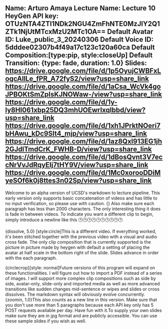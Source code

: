 Name: Arturo Amaya
Lecture Name: Lecture 10
HeyGen API key: OTUzNTA4ZTI1NDk2NGU4ZmFhNTE0MzJlY2Q1ZTk1NjUtMTcxMzU2MTc1OA==
Default Avatar ID: Luke_public_3_20240306
Default Voice ID: 5dddee02307b4f49a17c123c120a60ca
Default Composition:[type:pip, style:closeUp]
Default Transition: {type: fade, duration: 1.0}
Slides:
    https://drive.google.com/file/d/1p5OyujCWBFxLogcAllLe_fPR_A72fyS2/view?usp=share_link
    https://drive.google.com/file/d/1aCsa_WcVk4goJPBOKtSmZpIsKJNOWaw-/view?usp=share_link
    https://drive.google.com/file/d/1y-ly8HI061xbp25DQ3mhUOEwrIxqIbbd/view?usp=share_link
    https://drive.google.com/file/d/1xh1JPrktNOeri7bHAwu_kDc9SIt4_mjp/view?usp=share_link
    https://drive.google.com/file/d/1az8Qxl913EG1jh2GJdlTmdCrK_FWHB-D/view?usp=share_link
    https://drive.google.com/file/d/1dBosQvnt3V7eccNrVvJdRqyEIj7tHY9V/view?usp=share_link
    https://drive.google.com/file/d/1Mc0xorooDDiMyeSOf6k0j8ttes3n02Sp/view?usp=share_link 
--

Welcome to an alpha version of UCSD's markdown to lecture pipeline. This early version only supports basic concatenation of videos and has little to no input verification, so please use with caution. {} Also make sure each paragraph has less than 2000 characters. The only interesting thing it does is fade in between videos. To indicate you want a different clip to begin, simply introduce a newline like this 🕒🕒🕒🕒🕒🕒🕒🕒🕒🕒

{dissolve, 5.0} [style:circle]This is a different video. If everything worked, it's been stitched together with the previous video with a visual and audio cross fade. The only clip composition that is currently supported is the picture in picture made by heygen with default a setting of placing the avatar at half scale in the bottom right of the slide. Slides advance in order with the each paragraph.

{circlecrop}[style: normal]Future versions of this program will expand on these functionalities. I will figure out how to import a PDF instead of a series of images. I will support more complex clip compositions such as side by side, avatar-only, slide-only and imported media as well as more advanced transitions like sudden changes mid-sentence or wipes and slides or cross dissolves. The markdown syntax will obviously evolve concurrently.
{zoomin, 1.0}This also counts as a new line in this version. Make sure that you don't use more than 5 paragraphs because each API key only has 5 POST requests available per day. Have fun with it.To supply your own slides make sure they are in jpg format and are publicly accessible. You can use these sample slides if you wish as well.